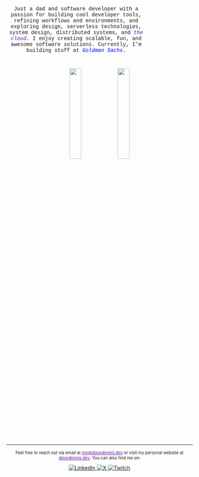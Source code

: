 <div align="center">
   <p style="font-family: 'Courier New', monospace; font-size: 1em; margin-right: 25%;">
      Just a dad and software developer with a passion for building cool developer tools, refining workflows and environments, 
      and exploring design, serverless technologies, system design, distributed systems, and <em><span style="color: #6A0DAD;">the cloud</span></em>. 
      I enjoy creating scalable, fun, and awesome software solutions. 
      Currently, I’m building stuff at <em><span style="color: #0000FF;">Goldman Sachs</span></em>.
   </p>
   <div style="margin-top: 20px; margin-bottom: 20px;">
      <img src="https://i.giphy.com/media/v1.Y2lkPTc5MGI3NjExaGl6MTY2dTdoa2J0OWJrOGZ6NnR2ZmNnZG1qbjNxMTZhZ2ViMDFsMyZlcD12MV9pbnRlcm5hbF9naWZfYnlfaWQmY3Q9Zw/sgThSv9BGHhyo/giphy.gif" width="25%" style="margin-bottom: 20px;" />
      <img src="https://media1.tenor.com/m/5qnwDDZOzMoAAAAd/one-piece-afro-luffy.gif" width="25%" style="margin-top: 20px;" />
   </div>
   <hr>
   <p style="font-size: .8em">
      Feel free to reach out via email at 
      <a href="mailto:me@davedennis.dev" style="color: #6A0DAD;"><em>me@davedennis.dev</em></a> 
      or visit my personal website at 
      <a href="https://davedennis.dev" style="color: #6A0DAD;"><em>davedennis.dev</em></a>. 
      You can also find me on:
   </p>
   <a href="https://www.linkedin.com/in/davedennis93/" style="margin-right: 0.5px;">
      <img src="https://img.shields.io/badge/LinkedIn-%230077B5.svg?style=for-the-badge&logo=linkedin&logoColor=white" alt="LinkedIn">
   </a>
   <a href="https://x.com/DaveVED_" style="margin-right: 0.5px;">
      <img src="https://img.shields.io/badge/X-%23000000.svg?style=for-the-badge&logo=X&logoColor=white" alt="X">
   </a>
   <a href="https://www.twitch.tv/daveved" style="margin-right: 0.5px;">
      <img src="https://img.shields.io/badge/Twitch-%239146FF.svg?style=for-the-badge&logo=Twitch&logoColor=white" alt="Twitch">
   </a>
</div>


